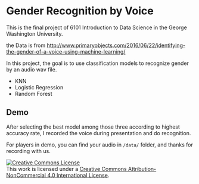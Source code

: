 # Gender Recognition by Voice

This is the final project of 6101 Introduction to Data Science in the George Washington University.

the Data is from http://www.primaryobjects.com/2016/06/22/identifying-the-gender-of-a-voice-using-machine-learning/

In this project, the goal is to use classification models to recognize gender by an audio wav file.  

- KNN
- Logistic Regression
- Random Forest 

## Demo
After selecting the best model among those three according to highest accuracy rate, I recorded the voice  during presentation and do recognition.

For players in demo, you can find your audio in `/data/` folder, and thanks for recording with us. 

<a rel="license" href="http://creativecommons.org/licenses/by-nc/4.0/"><img alt="Creative Commons License" style="border-width:0" src="https://i.creativecommons.org/l/by-nc/4.0/88x31.png" /></a><br />This work is licensed under a <a rel="license" href="http://creativecommons.org/licenses/by-nc/4.0/">Creative Commons Attribution-NonCommercial 4.0 International License</a>. 
